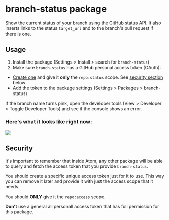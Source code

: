 # branch-status package

Show the current status of your branch using the GitHub status API.
It also inserts links to the status `target_url` and to the branch's pull
request if there is one.

## Usage

1. Install the package (Settings > Install > search for `branch-status`)
2. Make sure `branch-status` has a GitHub personal access token (OAuth):
  - [Create one](https://github.com/settings/tokens) and give it **only** the
    `repo:status` scope. See [security section](#security-section) below
  - Add the token to the package settings (Settings > Packages > branch-status)


If the branch name turns pink, open the developer tools (View > Developer >
Toggle Developer Tools) and see if the console shows an error.


### Here's what it looks like right now:

![](http://cloud.patnakajima.com/image/3t422y0p2S45/Gemfile%20-%20_Users_nakajima_github_github.png)

## Security

It's important to remember that inside Atom, any other package will be able to query and fetch the access token that you provide `branch-status`.

You should create a specific unique access token just for it to use. This way you can remove it later and provide it with just the access scope that it needs.

You should **ONLY** give it the `repo:access` scope.

**Don't** use a general all personall access token that has full permission for this package.
